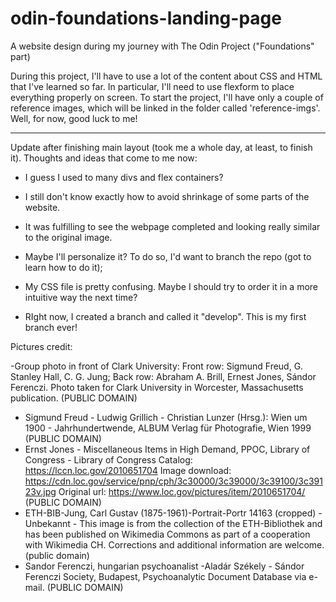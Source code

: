 # odin-foundations-landing-page
A website design during my journey with The Odin Project ("Foundations" part)

During this project, I'll have to use a lot of the content about CSS and HTML that I've learned so far. In particular, I'll need to use flexform to place everything properly on screen. To start the project, I'll have only a couple of reference images, which will be linked in the folder called 'reference-imgs'. Well, for now, good luck to me!

------

Update after finishing main layout (took me a whole day, at least, to finish it). 
Thoughts and ideas that come to me now:

- I guess I used to many divs and flex containers?
- I still don't know exactly how to avoid shrinkage of some parts of the website.
- It was fulfilling to see the webpage completed and looking really similar to the original image.
- Maybe I'll personalize it? To do so, I'd want to branch the repo (got to learn how to do it);
- My CSS file is pretty confusing. Maybe I should try to order it in a more intuitive way the next time?

- RIght now, I created a branch and called it "develop". This is my first branch ever!


Pictures credit:

-Group photo in front of Clark University: Front row: Sigmund Freud, G. Stanley Hall, C. G. Jung; Back row: Abraham A. Brill, Ernest Jones, Sándor Ferenczi. Photo taken for Clark University in Worcester, Massachusetts publication. (PUBLIC DOMAIN)
- Sigmund Freud - Ludwig Grillich - Christian Lunzer (Hrsg.): Wien um 1900 - Jahrhundertwende, ALBUM Verlag für Photografie, Wien 1999 (PUBLIC DOMAIN)
- Ernst Jones - Miscellaneous Items in High Demand, PPOC, Library of Congress - Library of Congress Catalog: https://lccn.loc.gov/2010651704 Image download: https://cdn.loc.gov/service/pnp/cph/3c30000/3c39000/3c39100/3c39123v.jpg Original url: https://www.loc.gov/pictures/item/2010651704/ (PUBLIC DOMAIN)
- ETH-BIB-Jung, Carl Gustav (1875-1961)-Portrait-Portr 14163 (cropped) - Unbekannt - This image is from the collection of the ETH-Bibliothek and has been published on Wikimedia Commons as part of a cooperation with Wikimedia CH. Corrections and additional information are welcome. (public domain)
- Sandor Ferenczi, hungarian psychoanalist -Aladár Székely - Sándor Ferenczi Society, Budapest, Psychoanalytic Document Database via e-mail. (PUBLIC DOMAIN)